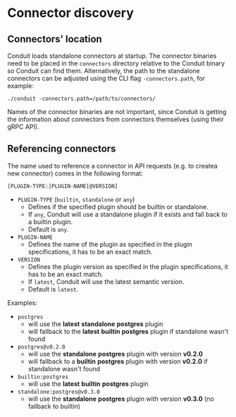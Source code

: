 # Connector discovery

## Connectors' location

Conduit loads standalone connectors at startup. The connector binaries need to be placed in the `connectors` directory
relative to the Conduit binary so Conduit can find them. Alternatively, the path to the standalone connectors can be
adjusted using the CLI flag `-connectors.path`, for example:

```shell
./conduit -connectors.path=/path/to/connectors/
```

Names of the connector binaries are not important, since Conduit is getting the information about connectors from
connectors themselves (using their gRPC API).

## Referencing connectors

The name used to reference a connector in API requests (e.g. to createa new connector) comes in the following format:

`[PLUGIN-TYPE:]PLUGIN-NAME[@VERSION]`

- `PLUGIN-TYPE` (`builtin`, `standalone` or `any`)
  - Defines if the specified plugin should be builtin or standalone.
  - If `any`, Conduit will use a standalone plugin if it exists and fall back to a builtin plugin.
  - Default is `any`.
- `PLUGIN-NAME`
  - Defines the name of the plugin as specified in the plugin specifications, it has to be an exact match.
- `VERSION`
  - Defines the plugin version as specified in the plugin specifications, it has to be an exact match.
  - If `latest`, Conduit will use the latest semantic version.
  - Default is `latest`.

Examples:

- `postgres`
  - will use the **latest** **standalone** **postgres** plugin
  - will fallback to the **latest** **builtin** **postgres** plugin if standalone wasn't found
- `postgres@v0.2.0`
  - will use the **standalone** **postgres** plugin with version **v0.2.0**
  - will fallback to a **builtin** **postgres** plugin with version **v0.2.0** if standalone wasn't found
- `builtin:postgres`
  - will use the **latest** **builtin** **postgres** plugin
- `standalone:postgres@v0.3.0`
  - will use the **standalone** **postgres** plugin with version **v0.3.0** (no fallback to builtin)
